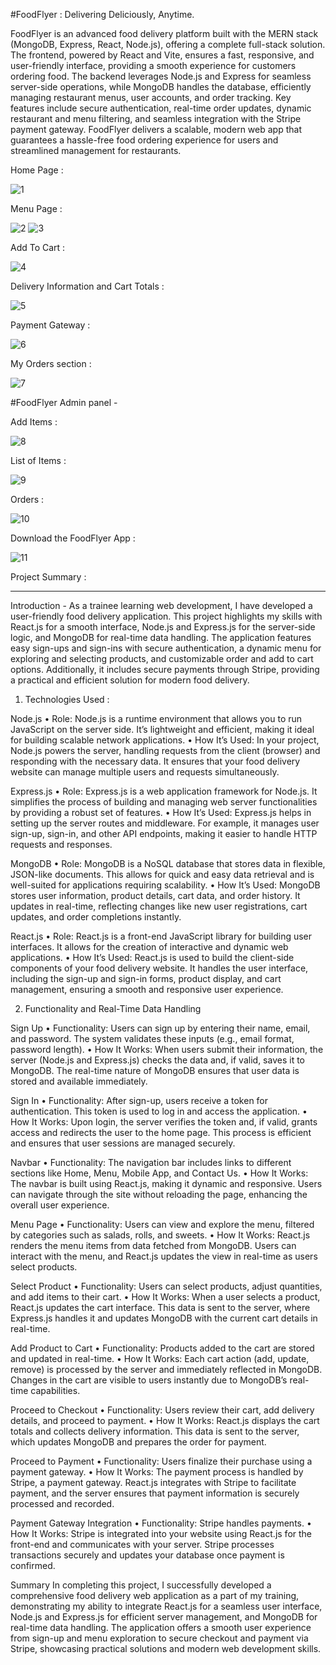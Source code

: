 #FoodFlyer : Delivering Deliciously, Anytime.


FoodFlyer is an advanced food delivery platform built with the MERN stack (MongoDB, Express, React, Node.js), offering a complete full-stack solution. The frontend, powered by React and Vite, ensures a fast, responsive, and user-friendly interface, providing a smooth experience for customers ordering food. The backend leverages Node.js and Express for seamless server-side operations, while MongoDB handles the database, efficiently managing restaurant menus, user accounts, and order tracking. Key features include secure authentication, real-time order updates, dynamic restaurant and menu filtering, and seamless integration with the Stripe payment gateway. FoodFlyer delivers a scalable, modern web app that guarantees a hassle-free food ordering experience for users and streamlined management for restaurants.

Home Page :

![1](https://github.com/user-attachments/assets/d1ca4e39-349a-4996-aea4-9b24d6b47311)

Menu Page :

![2](https://github.com/user-attachments/assets/52267352-3129-4941-a38f-1d418fee952a)
![3](https://github.com/user-attachments/assets/218fd983-1e12-42c7-9450-66b0b5c35e11)

Add To Cart :

![4](https://github.com/user-attachments/assets/f81ab11c-787b-4425-9ac7-876389184247)

Delivery Information and Cart Totals :

![5](https://github.com/user-attachments/assets/f751933b-cf82-4836-8679-ae5f1d017dcb)

Payment Gateway :

![6](https://github.com/user-attachments/assets/a0d3e66a-76a3-4bca-9c9d-0cb6f7db6fd0)

My Orders section :

![7](https://github.com/user-attachments/assets/2caded1f-e1ad-4d7c-80a2-31113eca3e54)

#FoodFlyer Admin panel -

Add Items :

![8](https://github.com/user-attachments/assets/f03c7a54-161f-4757-b196-351c30981848)

List of Items :

![9](https://github.com/user-attachments/assets/67b0fe2e-0bef-487d-a3a7-964431e66f62)

Orders :

![10](https://github.com/user-attachments/assets/7ee0e50b-6164-456b-8f65-cf83b12a4542)

Download the FoodFlyer App :

![11](https://github.com/user-attachments/assets/21e06850-b8cf-42c8-8aa1-ba0b8113ac10)






Project Summary :

--------------------------------------------------------------------------------------------------------------------------------------------------------------------------------------------------------------------------

Introduction - As a trainee learning web development, I have developed a user-friendly food delivery application.
This project highlights my skills with React.js for a smooth interface, Node.js and Express.js for the server-side logic, and MongoDB for real-time data handling. The application features easy sign-ups and sign-ins with secure authentication, a dynamic menu for exploring and selecting products, and customizable order and add to cart options. Additionally, it includes secure payments through Stripe, providing a practical and efficient solution for modern food delivery.

1. Technologies Used :
   
Node.js
•	Role: Node.js is a runtime environment that allows you to run JavaScript on the server side. It’s lightweight and efficient, making it ideal for building scalable network applications.
•	How It’s Used: In your project, Node.js powers the server, handling requests from the client (browser) and responding with the necessary data. It ensures that your food delivery website can manage multiple users and requests simultaneously.


Express.js
•	Role: Express.js is a web application framework for Node.js. It simplifies the process of building and managing web server functionalities by providing a robust set of features.
•	How It’s Used: Express.js helps in setting up the server routes and middleware. For example, it manages user sign-up, sign-in, and other API endpoints, making it easier to handle HTTP requests and responses.


MongoDB
•	Role: MongoDB is a NoSQL database that stores data in flexible, JSON-like documents. This allows for quick and easy data retrieval and is well-suited for applications requiring scalability.
•	How It’s Used: MongoDB stores user information, product details, cart data, and order history. It updates in real-time, reflecting changes like new user registrations, cart updates, and order completions instantly.


React.js
•	Role: React.js is a front-end JavaScript library for building user interfaces. It allows for the creation of interactive and dynamic web applications.
•	How It’s Used: React.js is used to build the client-side components of your food delivery website. It handles the user interface, including the sign-up and sign-in forms, product display, and cart management, ensuring a smooth and responsive user experience.


2. Functionality and Real-Time Data Handling

Sign Up
•	Functionality: Users can sign up by entering their name, email, and password. The system validates these inputs (e.g., email format, password length).
•	How It Works: When users submit their information, the server (Node.js and Express.js) checks the data and, if valid, saves it to MongoDB. The real-time nature of MongoDB ensures that user data is stored and available immediately.


Sign In
•	Functionality: After sign-up, users receive a token for authentication. This token is used to log in and access the application.
•	How It Works: Upon login, the server verifies the token and, if valid, grants access and redirects the user to the home page. This process is efficient and ensures that user sessions are managed securely.


Navbar
•	Functionality: The navigation bar includes links to different sections like Home, Menu, Mobile App, and Contact Us.
•	How It Works: The navbar is built using React.js, making it dynamic and responsive. Users can navigate through the site without reloading the page, enhancing the overall user experience.


Menu Page
•	Functionality: Users can view and explore the menu, filtered by categories such as salads, rolls, and sweets.
•	How It Works: React.js renders the menu items from data fetched from MongoDB. Users can interact with the menu, and React.js updates the view in real-time as users select products.


Select Product
•	Functionality: Users can select products, adjust quantities, and add items to their cart.
•	How It Works: When a user selects a product, React.js updates the cart interface. This data is sent to the server, where Express.js handles it and updates MongoDB with the current cart details in real-time.


Add Product to Cart
•	Functionality: Products added to the cart are stored and updated in real-time.
•	How It Works: Each cart action (add, update, remove) is processed by the server and immediately reflected in MongoDB. Changes in the cart are visible to users instantly due to MongoDB’s real-time capabilities.


Proceed to Checkout
•	Functionality: Users review their cart, add delivery details, and proceed to payment.
•	How It Works: React.js displays the cart totals and collects delivery information. This data is sent to the server, which updates MongoDB and prepares the order for payment.


Proceed to Payment
•	Functionality: Users finalize their purchase using a payment gateway.
•	How It Works: The payment process is handled by Stripe, a payment gateway. React.js integrates with Stripe to facilitate payment, and the server ensures that payment information is securely processed and recorded.


Payment Gateway Integration
•	Functionality: Stripe handles payments.
•	How It Works: Stripe is integrated into your website using React.js for the front-end and communicates with your server. Stripe processes transactions securely and updates your database once payment is confirmed.



Summary
In completing this project, I successfully developed a comprehensive food delivery web application as a part of my training, demonstrating my ability to integrate React.js for a seamless user interface, Node.js and Express.js for efficient server management, and MongoDB for real-time data handling. The application offers a smooth user experience from sign-up and menu exploration to secure checkout and payment via Stripe, showcasing practical solutions and modern web development skills.
